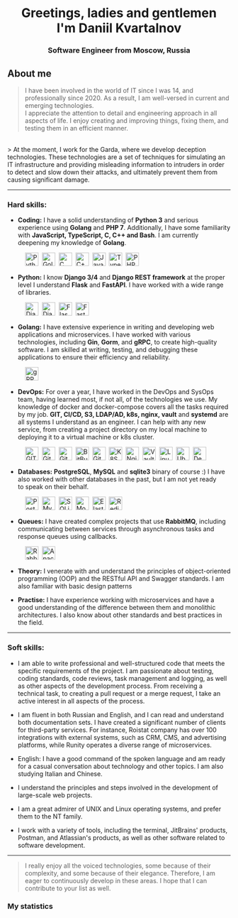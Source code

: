 <div id="header" align="center">
    <h1>
		Greetings, ladies and gentlemen
		<br>
		I'm  Daniil Kvartalnov
	</h1>
    <h3>Software Engineer from Moscow, Russia</h3>
</div>

<!-- <div id="socials" align="center">
    <a href="linkedin-url">
    <img src="https://img.shields.io/badge/LinkedIn-blue?style=for-the-badge&logo=linkedin&logoColor=white" alt="LinkedIn"/>
  </a>
  <a href="twitter-url">
    <img src="https://img.shields.io/badge/Twitter-blue?style=for-the-badge&logo=twitter&logoColor=white" alt="Twitter"/>
  </a>
  <a href="telegram-url">
    <img src="https://img.shields.io/badge/Telegram-blue?style=for-the-badge&logo=telegram&logoColor=white" alt="Telegram"/>
  </a>
</div> -->

## About me
> I have been involved in the world of IT since I was 14, and professionally since 2020.
> As a result, I am well-versed in current and emerging technologies.<br>
> I appreciate the attention to detail and engineering approach in all aspects of life. I enjoy creating and improving things, fixing them, and testing them in an efficient manner.
<br>
> At the moment, I work for the Garda, where we develop deception technologies. These technologies are a set of techniques for simulating an IT infrastructure and providing misleading information to intruders in order to detect and slow down their attacks, and ultimately prevent them from causing significant damage.

<!-- <div style="float: right; width: 100%; text-align: right;"><b>© Daniel Kvartalnov (Myself)</b></div><br> -->

---

### Hard skills:

- __Coding:__
I have a solid understanding of __Python 3__ and serious experience using __Golang__ and __PHP 7__. Additionally, I have some familiarity with __JavaScript, TypeScript, C, C++ and Bash__. I am currently deepening my knowledge of __Golang__. 
<div style="margin-left: 40px;">
	<img src="https://cdn.jsdelivr.net/gh/devicons/devicon@latest/icons/python/python-original.svg" title="Python 3" width="30" height="30"/>&nbsp;
	<img src="https://cdn.jsdelivr.net/gh/devicons/devicon@latest/icons/go/go-original.svg" title="Golang" width="30" height="30"/>&nbsp;
	<img src="https://cdn.jsdelivr.net/gh/devicons/devicon@latest/icons/c/c-original.svg" title="C" width="30" height="30"/>&nbsp;
	<img src="https://cdn.jsdelivr.net/gh/devicons/devicon@latest/icons/cplusplus/cplusplus-original.svg" title="C++" width="30" height="30"/>&nbsp;
	<img src="https://cdn.jsdelivr.net/gh/devicons/devicon@latest/icons/javascript/javascript-original.svg" title="JavaScript" width="30" height="30"/>&nbsp;
	<img src="https://cdn.jsdelivr.net/gh/devicons/devicon@latest/icons/typescript/typescript-original.svg" title="TypeScript" width="30" height="30"/>&nbsp;
	<img src="https://cdn.jsdelivr.net/gh/devicons/devicon@latest/icons/php/php-original.svg" title="PHP" width="30" height="30"/>&nbsp;
</div>

- __Python:__
I know __Django 3/4__ and __Django REST framework__ at the proper level I understand __Flask__ and __FastAPI__. I have worked with a wide range of libraries.
<div style="margin-left: 40px;">
	<img src="https://cdn.jsdelivr.net/gh/devicons/devicon@latest/icons/django/django-plain.svg" title="Django" width="30" height="30"/>&nbsp;
	<img src="https://cdn.jsdelivr.net/gh/devicons/devicon@latest/icons/djangorest/djangorest-original.svg" title="Django REST framework" width="30" height="30"/>&nbsp;
	<img src="https://cdn.jsdelivr.net/gh/devicons/devicon@latest/icons/flask/flask-original-wordmark.svg" title="Flask" width="30" height="30"/>&nbsp;
	<img src="https://cdn.jsdelivr.net/gh/devicons/devicon@latest/icons/fastapi/fastapi-original.svg" title="FastAPI" width="30" height="30"/>&nbsp;
</div>

- __Golang:__
I have extensive experience in writing and developing web applications and microservices. I have worked with various technologies, including __Gin__, __Gorm__, and __gRPC__, to create high-quality software. I am skilled at writing, testing, and debugging these applications to ensure their efficiency and reliability.

<div style="margin-left: 40px;">
	<img src="https://cdn.jsdelivr.net/gh/devicons/devicon@latest/icons/grpc/grpc-original.svg" title="gRPC" width="30" height="30"/>&nbsp;
</div>

- __DevOps:__
For over a year, I have worked in the DevOps and SysOps team, having learned most, if not all, of the technologies we use. My knowledge of docker and docker-compose covers all the tasks required by my job. __GIT, CI/CD, S3, LDAP/AD, k8s, nginx, vault__ and __systemd__ are all systems I understand as an engineer. I can help with any new service, from creating a project directory on my local machine to deploying it to a virtual machine or k8s cluster.
<div style="margin-left: 40px;">
	<img src="https://cdn.jsdelivr.net/gh/devicons/devicon@latest/icons/git/git-plain-wordmark.svg" title="GIT" width="30" height="30"/>&nbsp;
	<img src="https://cdn.jsdelivr.net/gh/devicons/devicon@latest/icons/github/github-original-wordmark.svg" title="GitHub" width="30" height="30"/>&nbsp;
	<img src="https://cdn.jsdelivr.net/gh/devicons/devicon@latest/icons/gitlab/gitlab-original-wordmark.svg" title="GitLab" width="30" height="30"/>&nbsp;
	<img src="https://cdn.jsdelivr.net/gh/devicons/devicon@latest/icons/bitbucket/bitbucket-original.svg" title="BitBucket" width="30" height="30"/>&nbsp;
	<img src="https://cdn.jsdelivr.net/gh/devicons/devicon@latest/icons/githubactions/githubactions-original.svg" title="GitHub Actions" width="30" height="30"/>&nbsp;
	<img src="https://cdn.jsdelivr.net/gh/devicons/devicon@latest/icons/kubernetes/kubernetes-original.svg" title="K8S" width="30" height="30"/>&nbsp;
	<img src="https://cdn.jsdelivr.net/gh/devicons/devicon@latest/icons/nginx/nginx-original.svg" title="Nginx" width="30" height="30"/>&nbsp;
	<img src="https://cdn.jsdelivr.net/gh/devicons/devicon@latest/icons/vault/vault-original.svg" title="Vault" width="30" height="30"/>&nbsp;
	<img src="https://cdn.jsdelivr.net/gh/devicons/devicon@latest/icons/linux/linux-original.svg" title="Linux" width="30" height="30"/>&nbsp;
	<img src="https://cdn.jsdelivr.net/gh/devicons/devicon@latest/icons/ubuntu/ubuntu-original.svg" title="Ubuntu" width="30" height="30"/>&nbsp;
	<img src="https://cdn.jsdelivr.net/gh/devicons/devicon@latest/icons/debian/debian-original.svg" title="Debian" width="30" height="30"/>&nbsp;
</div>

- __Databases:__
__PostgreSQL__, __MySQL__ and __sqlite3__ binary of course :) I have also worked with other databases in the past, but I am not yet ready to speak on their behalf.
<div style="margin-left: 40px;">
	<img src="https://cdn.jsdelivr.net/gh/devicons/devicon@latest/icons/postgresql/postgresql-original-wordmark.svg" title="PostgerSQL" width="30" height="30"/>&nbsp;
	<img src="https://cdn.jsdelivr.net/gh/devicons/devicon@latest/icons/mysql/mysql-original-wordmark.svg" title="MySQL" width="30" height="30"/>&nbsp;
	<img src="https://cdn.jsdelivr.net/gh/devicons/devicon@latest/icons/sqlite/sqlite-original-wordmark.svg" title="SQLite" width="30" height="30"/>&nbsp;
	<img src="https://cdn.jsdelivr.net/gh/devicons/devicon@latest/icons/mongodb/mongodb-original-wordmark.svg" title="MongoDB" width="30" height="30"/>&nbsp;
	<img src="https://cdn.jsdelivr.net/gh/devicons/devicon@latest/icons/elasticsearch/elasticsearch-original-wordmark.svg" title="ElasticSearch" width="30" height="30"/>&nbsp;
	<img src="https://cdn.jsdelivr.net/gh/devicons/devicon@latest/icons/redis/redis-original-wordmark.svg" title="Redis" width="30" height="30"/>&nbsp;
</div>

- __Queues:__
I have created complex projects that use __RabbitMQ__, including communicating between services through asynchronous tasks and response queues using callbacks.

<div style="margin-left: 40px;">
	<img src="https://cdn.jsdelivr.net/gh/devicons/devicon@latest/icons/rabbitmq/rabbitmq-original-wordmark.svg" title="RabbitMQ" width="30" height="30"/>&nbsp;
	<img src="https://cdn.jsdelivr.net/gh/devicons/devicon@latest/icons/apachekafka/apachekafka-original-wordmark.svg" title="Apache Kafka" width="30" height="30"/>&nbsp;
</div>

- __Theory:__
I venerate with and understand the principles of object-oriented programming (OOP) and the RESTful API and Swagger standards. I am also familiar with basic design patterns

- __Practise:__
I have experience working with microservices and have a good understanding of the difference between them and monolithic architectures. I also know about other standards and best practices in the field.

---


### Soft skills:

- I am able to write professional and well-structured code that meets the specific requirements of the project. I am passionate about testing, coding standards, code reviews, task management and logging, as well as other aspects of the development process. From receiving a technical task, to creating a pull request or a merge request, I take an active interest in all aspects of the process.

- I am fluent in both Russian and English, and I can read and understand both documentation sets. I have created a significant number of clients for third-party services. For instance, Roistat company has over 100 integrations with external systems, such as CRM, CMS, and advertising platforms, while Runity operates a diverse range of microservices.

- English: I have a good command of the spoken language and am ready for a casual conversation about technology and other topics. I am also studying Italian and Chinese.

- I understand the principles and steps involved in the development of large-scale web projects.

- I am a great admirer of UNIX and Linux operating systems, and prefer them to the NT family.

- I work with a variety of tools, including the terminal, JitBrains' products, Postman, and Atlassian's products, as well as other software related to software development.

---

> I really enjoy all the voiced technologies, some because of their complexity, and some because of their elegance. Therefore, I am eager to continuously develop in these areas. I hope that I can contribute to your list as well.


<!-- ### Languages and tools

<img src="https://cdn.jsdelivr.net/gh/devicons/devicon/icons/javascript/javascript-original.svg" title="js" width="40" height="40"/>&nbsp;
<img src="https://cdn.jsdelivr.net/gh/devicons/devicon/icons/html5/html5-original.svg" title="html" width="40" height="40"/>&nbsp;
<img src="https://cdn.jsdelivr.net/gh/devicons/devicon/icons/css3/css3-original.svg" title="css" width="40" height="40"/>&nbsp;
<img src="https://cdn.jsdelivr.net/gh/devicons/devicon/icons/react/react-original.svg" title="react" width="40" height="40"/>&nbsp;
<img src="https://cdn.jsdelivr.net/gh/devicons/devicon/icons/git/git-plain.svg" title="git" width="40" height="40"/>&nbsp;
<img src="https://cdn.jsdelivr.net/gh/devicons/devicon/icons/postgresql/postgresql-original.svg" title="sql" width="40" height="40"/>&nbsp;
<img src="https://cdn.jsdelivr.net/gh/devicons/devicon/icons/angularjs/angularjs-original.svg" title="angular" width="40" height="40"/>&nbsp;
<img src="https://cdn.jsdelivr.net/gh/devicons/devicon/icons/bootstrap/bootstrap-plain.svg" title="bootstrap" width="40" height="40"/>&nbsp;
<img src="https://cdn.jsdelivr.net/gh/devicons/devicon/icons/npm/npm-original-wordmark.svg" title="npm" width="40" height="40"/>&nbsp;
<img src="https://cdn.jsdelivr.net/gh/devicons/devicon/icons/nodejs/nodejs-original.svg" title="node" width="40" height="40"/>&nbsp;
 -->

### My statistics

<div id="stat" align="center">
    <img src="https://github-profile-summary-cards.vercel.app/api/cards/profile-details?username=kvartalnovd&theme=vision_friendly_dark" alt=""/>
    <img src="https://github-profile-summary-cards.vercel.app/api/cards/most-commit-language?username=kvartalnovd&theme=vision_friendly_dark" alt=""/>
     <img src="https://github-profile-summary-cards.vercel.app/api/cards/stats?username=kvartalnovd&theme=vision_friendly_dark" alt=""/>
</div>

<!--
**kvartalnovd/kvartalnovd** is a ✨ _special_ ✨ repository because its `README.md` (this file) appears on your GitHub profile.

Here are some ideas to get you started:

- 🔭 I’m currently working on ...
- 🌱 I’m currently learning ...
- 👯 I’m looking to collaborate on ...
- 🤔 I’m looking for help with ...
- 💬 Ask me about ...
- 📫 How to reach me: ...
- 😄 Pronouns: ...
- ⚡ Fun fact: ...
-->
